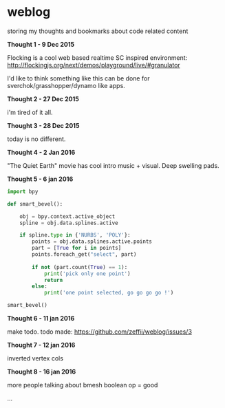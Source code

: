 # weblog
storing my thoughts and bookmarks about code related content

**Thought 1 - 9 Dec 2015**

Flocking is a cool web based realtime SC inspired environment:  
http://flockingjs.org/next/demos/playground/live/#granulator

I'd like to think something like this can be done for sverchok/grasshopper/dynamo like apps.

**Thought 2 - 27 Dec 2015**

i'm tired of it all.

**Thought 3 - 28 Dec 2015**

today is no different.

**Thought 4 - 2 Jan 2016**

"The Quiet Earth" movie has cool intro music + visual. Deep swelling pads.

**Thought 5 - 6 jan 2016**

```python
import bpy

def smart_bevel():

    obj = bpy.context.active_object
    spline = obj.data.splines.active

    if spline.type in {'NURBS', 'POLY'}:
        points = obj.data.splines.active.points
        part = [True for i in points]
        points.foreach_get("select", part)
        
        if not (part.count(True) == 1):
            print('pick only one point')
            return
        else:
            print('one point selected, go go go go !')

smart_bevel()
```

**Thought 6 - 11 jan 2016**

make todo. todo made: https://github.com/zeffii/weblog/issues/3

**Thought 7 - 12 jan 2016**

inverted vertex cols

**Thought 8 - 16 jan 2016**

 more people talking about bmesh boolean op = good
 
 ...
